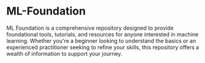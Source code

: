 # ML-Foundation
ML Foundation is a comprehensive repository designed to provide foundational tools, tutorials, and resources for anyone interested in machine learning. Whether you're a beginner looking to understand the basics or an experienced practitioner seeking to refine your skills, this repository offers a wealth of information to support your journey.
